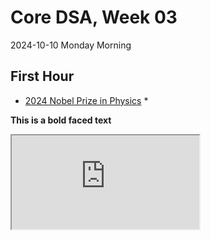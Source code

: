 # Core DSA, Week 03
2024-10-10 Monday Morning

## First Hour

* [2024 Nobel Prize in Physics](https://www.nobelprize.org/prizes/physics/2024/press-release/)
	* 

<b>This is a bold faced text</b>

<iframe src="https://google.com">OMFG iframes work in markdown</iframe>
